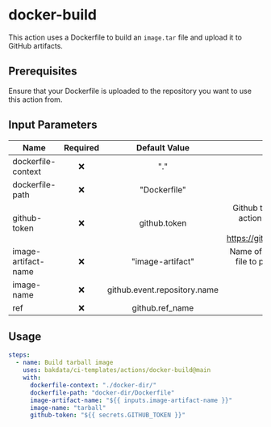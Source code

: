 # docker-build

This action uses a Dockerfile to build an `image.tar` file and upload it to GitHub artifacts.

## Prerequisites

Ensure that your Dockerfile is uploaded to the repository you want to use this action from.

## Input Parameters

| Name                | Required |        Default Value         |                                                                             Description                                                                              |
| ------------------- | :------: | :--------------------------: | :------------------------------------------------------------------------------------------------------------------------------------------------------------------: |
| dockerfile-context  |    ❌    |             "."              |                                                                         The docker context.                                                                          |
| dockerfile-path     |    ❌    |         "Dockerfile"         |                                                                       Path to the Dockerfile.                                                                        |
| github-token        |    ❌    |         github.token         | Github token to use for checkout(important when this action should be automatically triggerd by another action: https://github.com/orgs/community/discussions/27028) |
| image-artifact-name |    ❌    |       "image-artifact"       |         Name of the artifact that contains the Docker image.tar file to push, see https://github.com/actions/upload-artifact (Default is 'image-artifact').          |
| image-name          |    ❌    | github.event.repository.name |                                                                  Name of Docker image on Dockerhub                                                                   |
| ref                 |    ❌    |       github.ref_name        |                                                                   Branch to use for the checkout.                                                                    |

## Usage

```yaml
steps:
  - name: Build tarball image
    uses: bakdata/ci-templates/actions/docker-build@main
    with:
      dockerfile-context: "./docker-dir/"
      dockerfile-path: "docker-dir/Dockerfile"
      image-artifact-name: "${{ inputs.image-artifact-name }}"
      image-name: "tarball"
      github-token: "${{ secrets.GITHUB_TOKEN }}"
```
